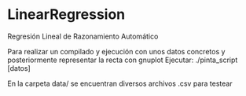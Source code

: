 # LinearRegression
Regresión Lineal de Razonamiento Automático

Para realizar un compilado y ejecución con unos datos concretos y posteriormente representar la recta con gnuplot
Ejecutar: ./pinta_script [datos]

En la carpeta data/ se encuentran diversos archivos .csv para testear
